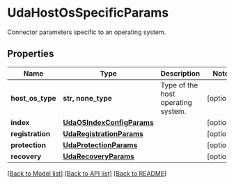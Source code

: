 # UdaHostOsSpecificParams

Connector parameters specific to an operating system.

## Properties
Name | Type | Description | Notes
------------ | ------------- | ------------- | -------------
**host_os_type** | **str, none_type** | Type of the host operating system. | [optional] 
**index** | [**UdaOSIndexConfigParams**](UdaOSIndexConfigParams.md) |  | [optional] 
**registration** | [**UdaRegistrationParams**](UdaRegistrationParams.md) |  | [optional] 
**protection** | [**UdaProtectionParams**](UdaProtectionParams.md) |  | [optional] 
**recovery** | [**UdaRecoveryParams**](UdaRecoveryParams.md) |  | [optional] 

[[Back to Model list]](../README.md#documentation-for-models) [[Back to API list]](../README.md#documentation-for-api-endpoints) [[Back to README]](../README.md)


